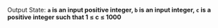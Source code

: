 Output State: **`a` is an input positive integer, `b` is an input integer, `c` is a positive integer such that 1 ≤ c ≤ 1000**
